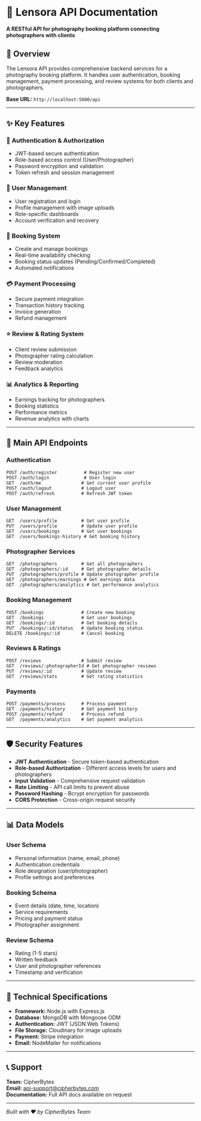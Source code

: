 # 📸 Lensora API Documentation

**A RESTful API for photography booking platform connecting photographers with clients**

## 🌟 Overview

The Lensora API provides comprehensive backend services for a photography booking platform. It handles user authentication, booking management, payment processing, and review systems for both clients and photographers.

**Base URL:** `http://localhost:5000/api`

---

## ✨ Key Features

### 🔐 **Authentication & Authorization**
- JWT-based secure authentication
- Role-based access control (User/Photographer)
- Password encryption and validation
- Token refresh and session management

### 👥 **User Management**
- User registration and login
- Profile management with image uploads
- Role-specific dashboards
- Account verification and recovery

### 📅 **Booking System**
- Create and manage bookings
- Real-time availability checking
- Booking status updates (Pending/Confirmed/Completed)
- Automated notifications

### 💳 **Payment Processing**
- Secure payment integration
- Transaction history tracking
- Invoice generation
- Refund management

### ⭐ **Review & Rating System**
- Client review submission
- Photographer rating calculation
- Review moderation
- Feedback analytics

### 📊 **Analytics & Reporting**
- Earnings tracking for photographers
- Booking statistics
- Performance metrics
- Revenue analytics with charts

---

## 🚀 Main API Endpoints

### **Authentication**
```
POST /auth/register          # Register new user
POST /auth/login             # User login
GET  /auth/me               # Get current user profile
POST /auth/logout           # Logout user
POST /auth/refresh          # Refresh JWT token
```

### **User Management**
```
GET  /users/profile         # Get user profile
PUT  /users/profile         # Update user profile
GET  /users/bookings        # Get user bookings
GET  /users/bookings-history # Get booking history
```

### **Photographer Services**
```
GET  /photographers         # Get all photographers
GET  /photographers/:id     # Get photographer details
PUT  /photographers/profile # Update photographer profile
GET  /photographers/earnings # Get earnings data
GET  /photographers/analytics # Get performance analytics
```

### **Booking Management**
```
POST /bookings              # Create new booking
GET  /bookings              # Get user bookings
GET  /bookings/:id          # Get booking details
PUT  /bookings/:id/status   # Update booking status
DELETE /bookings/:id        # Cancel booking
```

### **Reviews & Ratings**
```
POST /reviews               # Submit review
GET  /reviews/:photographerId # Get photographer reviews
PUT  /reviews/:id           # Update review
GET  /reviews/stats         # Get rating statistics
```

### **Payments**
```
POST /payments/process      # Process payment
GET  /payments/history      # Get payment history
POST /payments/refund       # Process refund
GET  /payments/analytics    # Get payment analytics
```

---

## 🛡️ Security Features

- **JWT Authentication** - Secure token-based authentication
- **Role-based Authorization** - Different access levels for users and photographers
- **Input Validation** - Comprehensive request validation
- **Rate Limiting** - API call limits to prevent abuse
- **Password Hashing** - Bcrypt encryption for passwords
- **CORS Protection** - Cross-origin request security

---

## 📊 Data Models

### **User Schema**
- Personal information (name, email, phone)
- Authentication credentials
- Role designation (user/photographer)
- Profile settings and preferences

### **Booking Schema**
- Event details (date, time, location)
- Service requirements
- Pricing and payment status
- Photographer assignment

### **Review Schema**
- Rating (1-5 stars)
- Written feedback
- User and photographer references
- Timestamp and verification

---

## 🔧 Technical Specifications

- **Framework:** Node.js with Express.js
- **Database:** MongoDB with Mongoose ODM
- **Authentication:** JWT (JSON Web Tokens)
- **File Storage:** Cloudinary for image uploads
- **Payment:** Stripe integration
- **Email:** NodeMailer for notifications

---

## 📞 Support

**Team:** CipherBytes  
**Email:** api-support@cipherbytes.com  
**Documentation:** Full API docs available on request

---

*Built with ❤️ by CipherBytes Team*
